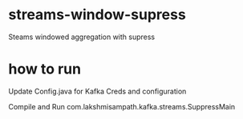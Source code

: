 # streams-window-supress
Steams windowed aggregation with supress

# how to run
Update Config.java for Kafka Creds and configuration

Compile and Run com.lakshmisampath.kafka.streams.SuppressMain